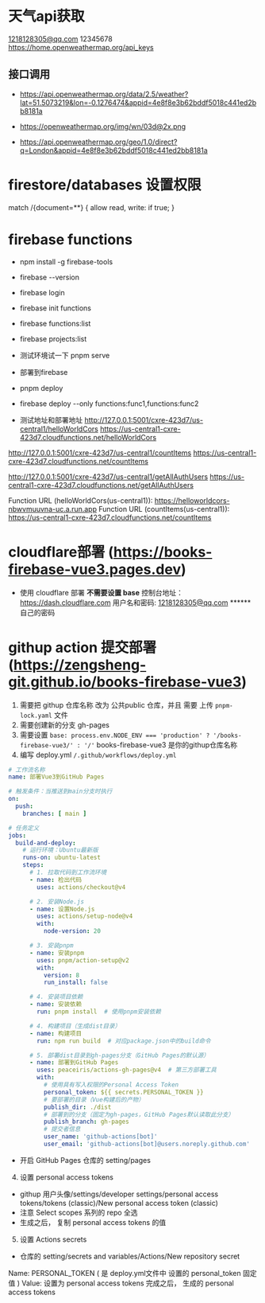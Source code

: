 # 天气api获取
1218128305@qq.com
12345678
https://home.openweathermap.org/api_keys

## 接口调用
- https://api.openweathermap.org/data/2.5/weather?lat=51.5073219&lon=-0.1276474&appid=4e8f8e3b62bddf5018c441ed2bb8181a

- https://openweathermap.org/img/wn/03d@2x.png

- https://api.openweathermap.org/geo/1.0/direct?q=London&appid=4e8f8e3b62bddf5018c441ed2bb8181a

# firestore/databases 设置权限 
 match /{document=**} {
      allow read, write: if true;
 }

# firebase functions

 - npm install -g firebase-tools
 - firebase --version

 - firebase login
 - firebase init functions

 - firebase functions:list
 - firebase projects:list     

- 测试环境试一下
 pnpm serve
 - 部署到firebase
 - pnpm deploy
 - firebase deploy --only functions:func1,functions:func2

- 测试地址和部署地址
 http://127.0.0.1:5001/cxre-423d7/us-central1/helloWorldCors
 https://us-central1-cxre-423d7.cloudfunctions.net/helloWorldCors

 http://127.0.0.1:5001/cxre-423d7/us-central1/countItems
 https://us-central1-cxre-423d7.cloudfunctions.net/countItems

 http://127.0.0.1:5001/cxre-423d7/us-central1/getAllAuthUsers
 https://us-central1-cxre-423d7.cloudfunctions.net/getAllAuthUsers

 Function URL (helloWorldCors(us-central1)): https://helloworldcors-nbwvmuuvna-uc.a.run.app
 Function URL (countItems(us-central1)): https://us-central1-cxre-423d7.cloudfunctions.net/countItems


# cloudflare部署 (https://books-firebase-vue3.pages.dev)
- 使用 cloudflare 部署 **不需要设置 base**
控制台地址：https://dash.cloudflare.com
用户名和密码:
1218128305@qq.com
****** 自己的密码

# githup action 提交部署 (https://zengsheng-git.github.io/books-firebase-vue3)
1.  需要把 githup 仓库名称 改为 公共public 仓库，并且 需要 上传 `pnpm-lock.yaml` 文件
2.  需要创建新的分支 gh-pages
2.  需要设置 `base: process.env.NODE_ENV === 'production' ? '/books-firebase-vue3/' : '/'`
books-firebase-vue3 是你的githup仓库名称
3. 编写 deploy.yml
`/.github/workflows/deploy.yml`

``` yml
# 工作流名称
name: 部署Vue3到GitHub Pages

# 触发条件：当推送到main分支时执行
on:
  push:
    branches: [ main ]

# 任务定义
jobs:
  build-and-deploy:
    # 运行环境：Ubuntu最新版
    runs-on: ubuntu-latest
    steps:
      # 1. 拉取代码到工作流环境
      - name: 检出代码
        uses: actions/checkout@v4

      # 2. 安装Node.js
      - name: 设置Node.js
        uses: actions/setup-node@v4
        with:
          node-version: 20

      # 3. 安装pnpm
      - name: 安装pnpm
        uses: pnpm/action-setup@v2
        with:
          version: 8
          run_install: false

      # 4. 安装项目依赖
      - name: 安装依赖
        run: pnpm install  # 使用pnpm安装依赖

      # 4. 构建项目（生成dist目录）
      - name: 构建项目
        run: npm run build  # 对应package.json中的build命令

      # 5. 部署dist目录到gh-pages分支（GitHub Pages的默认源）
      - name: 部署到GitHub Pages
        uses: peaceiris/actions-gh-pages@v4  # 第三方部署工具
        with:
          # 使用具有写入权限的Personal Access Token
          personal_token: ${{ secrets.PERSONAL_TOKEN }}
          # 要部署的目录（Vue构建后的产物）
          publish_dir: ./dist
          # 部署到的分支（固定为gh-pages，GitHub Pages默认读取此分支）
          publish_branch: gh-pages
          # 提交者信息
          user_name: 'github-actions[bot]'
          user_email: 'github-actions[bot]@users.noreply.github.com'
```
- 开启 GitHub Pages
仓库的 setting/pages

4. 设置 personal access tokens
- githup 用户头像/settings/developer settings/personal access tokens/tokens (classic)/New personal access token (classic)
- 注意 Select scopes 系列的 repo 全选
- 生成之后， 复制 personal access tokens 的值

5. 设置 Actions secrets 
- 仓库的 setting/secrets and variables/Actions/New repository secret

Name: PERSONAL_TOKEN ( 是 deploy.yml文件中 设置的 personal_token 固定值 )
Value: 设置为 personal access tokens 完成之后， 生成的 personal access tokens